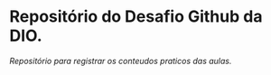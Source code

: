 # Repositório do Desafio Github da DIO.

*Repositório para registrar os conteudos praticos das aulas.*